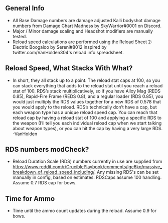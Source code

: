 ## General Info
- All Base Damage numbers are damage adjusted Kalli bodyshot damage numbers from Damage Chart Madness by SkyWarrior#0001 on Discord.
- Major / Minor damage scaling and Headshot modifiers are manually tested.
- Reload speed calculations are performed using the Reload Sheet 2: Electric Boogaloo by Sereni#8012 inspired by twitter.com/VanHolden304's reload info spreadsheet.

## Reload Speed, What Stacks With What?
- In short, they all stack up to a point. The reload stat caps at 100, so you can stack everything that adds to the reload stat until you reach a reload stat of 100. RDS’s stack multiplicatively, so if you have Alloy Mag (REDS 0.85), Rapid-Fire Frame (REDS 0.8), and a regular loader (RDS 0.85), you would just multiply the RDS values together for a new RDS of 0.578 that you would apply to the reload. RDS’s technically don’t have a cap, but each weapon type has a unique reload speed cap. You can reach that reload cap by having a reload stat of 100 and applying a specific RDS to the weapon (I’ll tell you each individual reload cap when we start talking about weapon types), or you can hit the cap by having a very large RDS. -VanHolden

## RDS numbers modCheck?
- Reload Duration Scale (RDS) numbers currently in use are supplied from https://www.reddit.com/r/CruciblePlaybook/comments/igc6kq/massive_breakdown_of_reload_speed_including/. Any missing RDS's can be set manually in config, based on estimates. RDSCaps assume 100 handling. Assume 0.7 RDS cap for bows.

## Time for Ammo
- Time until the ammo count updates during the reload. Assume 0.9 for bows.
